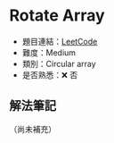 # Rotate Array

- 題目連結：[LeetCode](https://leetcode.com/problems/Rotate-Array/description/)
- 難度：Medium
- 類別：Circular array
- 是否熟悉：❌ 否

## 解法筆記

（尚未補充）
